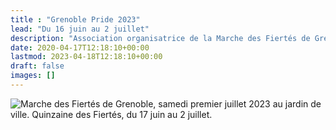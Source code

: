```yaml
---
title : "Grenoble Pride 2023"
lead: "Du 16 juin au 2 juillet"
description: "Association organisatrice de la Marche des Fiertés de Grenoble."
date: 2020-04-17T12:18:10+00:00
lastmod: 2023-04-18T12:18:10+00:00
draft: false
images: []
---
```

<img class="affiche" alt="Marche des Fiertés de Grenoble, samedi premier juillet 2023 au jardin de ville. Quinzaine des Fiertés, du 17 juin au 2 juillet." src="bandeau2023.png" />
